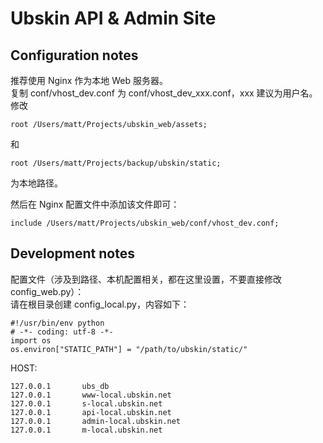 Ubskin API & Admin Site
==================
Configuration notes
------------
推荐使用 Nginx 作为本地 Web 服务器。  
复制 conf/vhost_dev.conf 为 conf/vhost_dev_xxx.conf，xxx 建议为用户名。
修改
```
root /Users/matt/Projects/ubskin_web/assets;
```
和
```
root /Users/matt/Projects/backup/ubskin/static;
```
为本地路径。  

然后在 Nginx 配置文件中添加该文件即可：  
```
include /Users/matt/Projects/ubskin_web/conf/vhost_dev.conf;
```

Development notes
------------
配置文件（涉及到路径、本机配置相关，都在这里设置，不要直接修改 config_web.py）：  
请在根目录创建 config_local.py，内容如下：
```
#!/usr/bin/env python
# -*- coding: utf-8 -*-
import os
os.environ["STATIC_PATH"] = "/path/to/ubskin/static/"
```


HOST:
```
127.0.0.1       ubs_db
127.0.0.1       www-local.ubskin.net
127.0.0.1       s-local.ubskin.net
127.0.0.1       api-local.ubskin.net
127.0.0.1       admin-local.ubskin.net
127.0.0.1       m-local.ubskin.net
```
